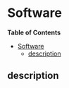 # Software

**Table of Contents**
- [Software](#software)
  - [description](#description)


## description